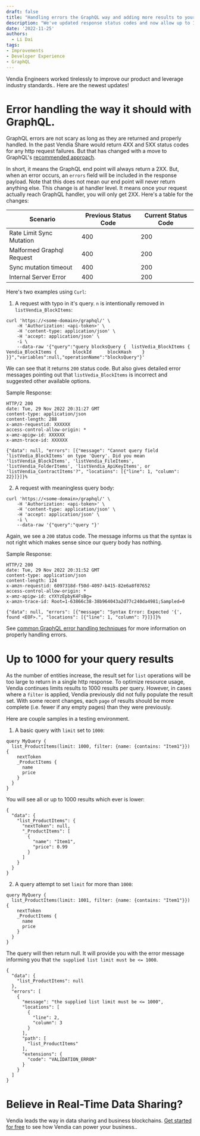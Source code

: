 ```yaml
---
draft: false
title: "Handling errors the GraphQL way and adding more results to your queries"
description: "We've updated response status codes and now allow up to 1000 results per query."
date: '2022-11-25'
authors:
  - Li Dai
tags:
- Improvements
- Developer Experience
- GraphQL
---
```


Vendia Engineers worked tirelessly to improve our product and leverage industry standards.. Here are the newest updates!

# Error handling the way it should with GraphQL. 

GraphQL errors are not scary as long as they are returned and properly handled. In the past Vendia Share would return 4XX and 5XX status codes for any http request failures. But that has changed with a move to GraphQL's [recommended approach](https://graphql.github.io/graphql-over-http/draft/#sec-Field-errors-encountered-during-execution).

In short, it means the GraphQL end point will always return a 2XX. But, when an error occurs, an `errors` field will be included in the response payload. Note that this does not mean our end point will never return anything else. This change is at handler level. It means once your request actually reach GraphQL handler, you will only get 2XX. Here's a table for the changes:

| Scenario                    | Previous Status Code | Current Status Code |
| --------------------------- | -------------------- | ------------------- |
| Rate Limit Sync Mutation    | 400                  | 200                 |
| Malformed Graphql Request   | 400                  | 200                 |
| Sync mutation timeout       | 400                  | 200                 |
| Internal Server Error       | 400                  | 200                 |


Here's two examples using `Curl`:

1. A request with typo in it's query. `n` is intentionally removed in `listVendia_BlockItems`:
```
curl 'https://<some-domain>/graphql/' \
    -H 'Authorization: <api-token>' \
    -H 'content-type: application/json' \
    -H 'accept: application/json' \
    -i \
    --data-raw '{"query":"query blocksQuery {  listVedia_BlockItems {    Vendia_BlockItems {      blockId      blockHash    }  }}","variables":null,"operationName":"blocksQuery"}'
```

We can see that it returns `200` status code. But also gives detailed error messages pointing out that `listVedia_BlockItems` is incorrect and suggested other available options.

Sample Response:
```
HTTP/2 200
date: Tue, 29 Nov 2022 20:31:27 GMT
content-type: application/json
content-length: 288
x-amzn-requestid: XXXXXX
access-control-allow-origin: *
x-amz-apigw-id: XXXXXX
x-amzn-trace-id: XXXXXX

{"data": null, "errors": [{"message": "Cannot query field 'listVedia_BlockItems' on type 'Query'. Did you mean 'listVendia_BlockItems', 'listVendia_FileItems', 'listVendia_FolderItems', 'listVendia_ApiKeyItems', or 'listVendia_ContractItems'?", "locations": [{"line": 1, "column": 22}]}]}%
```

2. A request with meaningless query body:

```
curl 'https://<some-domain>/graphql/' \
    -H 'Authorization: <api-token>' \
    -H 'content-type: application/json' \
    -H 'accept: application/json' \
    -i \
    --data-raw '{"query":"query "}'
```

Again, we see a `200` status code. The message informs us that the syntax is not right which makes sense since our query body has nothing.

Sample Response:
```
HTTP/2 200
date: Tue, 29 Nov 2022 20:31:52 GMT
content-type: application/json
content-length: 124
x-amzn-requestid: 6097318d-f50d-4097-b415-82e6a8f07652
access-control-allow-origin: *
x-amz-apigw-id: cYXYzEpbyK4FsBg=
x-amzn-trace-id: Root=1-63866c38-38b964043a2d77c240da4981;Sampled=0

{"data": null, "errors": [{"message": "Syntax Error: Expected '{', found <EOF>.", "locations": [{"line": 1, "column": 7}]}]}%
```

See [common GraphQL error handling techniques](https://the-guild.dev/blog/graphql-error-handling-with-fp) for more information on properly handling errors.

# Up to 1000 for your query results
As the number of entities increase, the result set for `list` operations will be too large to return in a single http response. To optimize resource usage, Vendia continues limits results to 1000 results per query.  However, in cases where a `filter` is applied, Vendia previously did not fully populate the result set.  With some recent changes, each `page` of results should be more complete (i.e. fewer if any empty pages) than they were previously.

Here are couple samples in a testing environment.

1. A basic query with `limit` set to `1000`:

```
query MyQuery {
  list_ProductItems(limit: 1000, filter: {name: {contains: "Item1"}}) {
    nextToken
    _ProductItems {
      name
      price
    }
  }
}
```

You will see all or up to 1000 results which ever is lower:
```
{
  "data": {
    "list_ProductItems": {
      "nextToken": null,
      "_ProductItems": [
        {
          "name": "Item1",
          "price": 0.99
        }
      ]
    }
  }
}
```

2. A query attempt to set `limit` for more than `1000`:
```
query MyQuery {
  list_ProductItems(limit: 1001, filter: {name: {contains: "Item1"}}) {
    nextToken
    _ProductItems {
      name
      price
    }
  }
}

```
The query will then return null. It will provide you with the error message informing you that `the supplied list limit must be <= 1000`.
```
{
  "data": {
    "list_ProductItems": null
  },
  "errors": [
    {
      "message": "the supplied list limit must be <= 1000",
      "locations": [
        {
          "line": 2,
          "column": 3
        }
      ],
      "path": [
        "list_ProductItems"
      ],
      "extensions": {
        "code": "VALIDATION_ERROR"
      }
    }
  ]
}
```
# Believe in Real-Time Data Sharing?

Vendia leads the way in data sharing and business blockchains. [Get started for free](https://www.vendia.com/pricing) to see how Vendia can power your business..